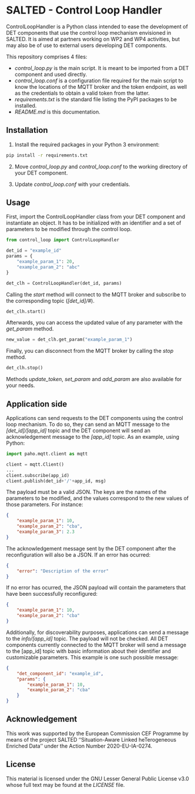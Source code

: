 # SALTED - Control Loop Handler

ControlLoopHandler is a Python class intended to ease the development of DET components that use the control loop mechanism envisioned in SALTED. It is aimed at partners working on WP2 and WP4 activities, but may also be of use to external users developing DET components.

This repository comprises 4 files:
- *control_loop.py* is the main script. It is meant to be imported from a DET component and used directly.
- *control_loop.conf* is a configuration file required for the main script to know the locations of the MQTT broker and the token endpoint, as well as the credentials to obtain a valid token from the latter.
- *requirements.txt* is the standard file listing the PyPI packages to be installed.
- *README.md* is this documentation.

## Installation

1. Install the required packages in your Python 3 environment:
```bash
pip install -r requirements.txt
```
2. Move *control_loop.py* and *control_loop.conf* to the working directory of your DET component.

3. Update *control_loop.conf* with your credentials.

## Usage

First, import the ControlLoopHandler class from your DET component and instantiate an object. It has to be initialized with an identifier and a set of parameters to be modified through the control loop.

```python
from control_loop import ControlLoopHandler

det_id = "example_id"
params = {
    "example_param_1": 20,
    "example_param_2": "abc"
}

det_clh = ControlLoopHandler(det_id, params)
```

Calling the *start* method will connect to the MQTT broker and subscribe to the corresponding topic (*[det_id]/#*).

```python
det_clh.start()
```

Afterwards, you can access the updated value of any parameter with the *get_param* method.

```python
new_value = det_clh.get_param("example_param_1")
```

Finally, you can disconnect from the MQTT broker by calling the *stop* method.

```python
det_clh.stop()
```

Methods *update_token*, *set_param* and *add_param* are also available for your needs.

## Application side

Applications can send requests to the DET components using the control loop mechanism. To do so, they can send an MQTT message to the *[det_id]/[app_id]* topic and the DET component will send an acknowledgement message to the *[app_id]* topic. As an example, using Python:

```python
import paho.mqtt.client as mqtt

client = mqtt.Client()
...
client.subscribe(app_id) 
client.publish(det_id+'/'+app_id, msg)
```

The payload must be a valid JSON. The keys are the names of the parameters to be modified, and the values correspond to the new values of those parameters. For instance:

```json
{
    "example_param_1": 10,
    "example_param_2": "cba",
    "example_param_3": 2.3
}
```

The acknowledgement message sent by the DET component after the reconfiguration will also be a JSON. If an error has ocurred:

```json
{
    "error": "Description of the error"
}
```

If no error has ocurred, the JSON payload will contain the parameters that have been successfully reconfigured:

```json
{
    "example_param_1": 10,
    "example_param_2": "cba"
}
```

Additionally, for discoverability purposes, applications can send a message to the *info/[app_id]* topic. The payload will not be checked. All DET components currently connected to the MQTT broker will send a message to the [app_id] topic with basic information about their identifier and customizable parameters. This example is one such possible message:

```json
{
    "det_component_id": "example_id",
    "params": {
        "example_param_1": 10,
        "example_param_2": "cba"
    }
}
```

## Acknowledgement
This work was supported by the European Commission CEF Programme by means of the project SALTED ‘‘Situation-Aware Linked heTerogeneous Enriched Data’’ under the Action Number 2020-EU-IA-0274.

## License
This material is licensed under the GNU Lesser General Public License v3.0 whose full text may be found at the *LICENSE* file.